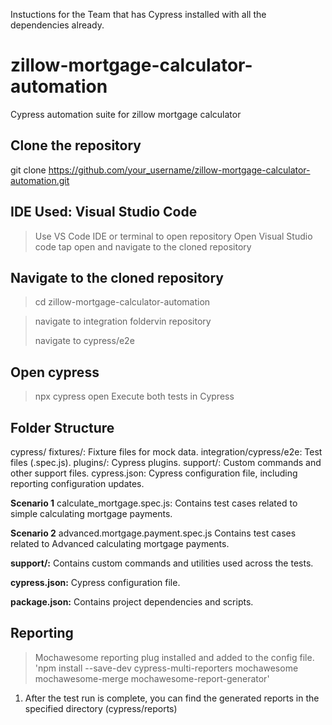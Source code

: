 
Instuctions for the Team that has Cypress installed with all the dependencies already.

# zillow-mortgage-calculator-automation
Cypress automation suite for zillow mortgage calculator

## Clone the repository
git clone https://github.com/your_username/zillow-mortgage-calculator-automation.git

## IDE Used: Visual Studio Code
> Use VS Code IDE or terminal to open repository
> Open Visual Studio code
> tap open and navigate to the cloned repository 

## Navigate to the cloned repository
>cd zillow-mortgage-calculator-automation

>navigate to integration foldervin repository
>
>navigate to cypress/e2e

## Open cypress
>npx cypress open
>Execute both tests in Cypress 



## Folder Structure
cypress/
fixtures/: Fixture files for mock data.
integration/cypress/e2e: Test files (.spec.js).
plugins/: Cypress plugins.
support/: Custom commands and other support files.
cypress.json: Cypress configuration file, including reporting configuration updates.

**Scenario 1**  calculate_mortgage.spec.js: Contains test cases related to  simple calculating mortgage payments.

**Scenario 2**  advanced.mortgage.payment.spec.js Contains test cases related to  Advanced calculating mortgage payments.

>
>

**support/:** Contains custom commands and utilities used across the tests.

**cypress.json:** Cypress configuration file.

**package.json:** Contains project dependencies and scripts.


## Reporting

> Mochawesome reporting plug installed and added to the config file.
'npm install --save-dev cypress-multi-reporters mochawesome mochawesome-merge mochawesome-report-generator'



1. After the test run is complete, you can find the generated reports in the specified directory (cypress/reports)

